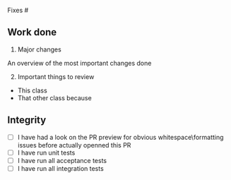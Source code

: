 Fixes #

Work done
---

  1. Major changes

An overview of the most important changes done

  2. Important things to review

- This class
- That other class because

Integrity
---

- [ ] I have had a look on the PR preview for obvious whitespace\formatting issues before actually openned this PR
- [ ] I have run unit tests
- [ ] I have run all acceptance tests
- [ ] I have run all integration tests
